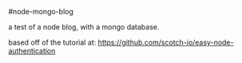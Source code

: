 #node-mongo-blog



a test of a node blog, with a mongo database.

based off of the tutorial at: https://github.com/scotch-io/easy-node-authentication

